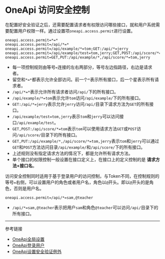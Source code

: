 # OneApi 访问安全控制

在配置好安全验证之后，还需要配置请求者有权限访问哪些接口，就和用户系统需要配置用户权限一样。通过设置项`oneapi.access.permit`进行设置。
```properties
oneapi.access.permit=*=*
oneapi.access.permit=/api/*=*
oneapi.access.permit=/api/example/*=tom;GET:/api/*=jerry
oneapi.access.permit=/api/example/test=tom,jerry;GET,POST:/api/score/*=tom
oneapi.access.permit=GET,PUT:/api/example/*,/api/score/*=tom,jerry
```

* 每一项控制规则由等号`=`连接的左右两部分，等号左边指路径，右边是请求者。
* 留空和`*=*`都表示允许全部访问。前一个`*`表示所有接口，后一个星表示所有请求者。
* `/api/*=*`表示允许所有请求者访问`/api/`下的所有接口。
* `/api/example/*=tom`表示允许`tom`访问`/api/example/`下的所有接口。
* `GET:/api/*=jerry`表示允许`jerry`访问`/api/`目录下请求方法为`GET`的所有接口。
* `/api/example/test=tom,jerry`表示`tom`和`jerry`可以访问接口`/api/example/test`。
* `GET,POST:/api/score/*=tom`表示`tom`可以使用请求方法`GET`或`POST`访问`/api/score/`目录下的所有接口。
* `GET,PUT:/api/example/*,/api/score/*=tom,jerry`表示`tom`和`jerry`可以通过`GET`和`POST`方法访问目录`/api/example/`和`/api/score/`下的所有接口。
* 上述规则没有指定请求方法的情况下，都是允许所有请求方法。
* 单个接口的权限控制一般设置在接口定义上，在接口上的定义控制的是 **请求方法+接口名**。

访问安全控制同时适用于基于登录用户的访问控制，与Token不同，在控制规则的等号`=`右侧，可以设置用户的角色或者用户名，角色以`@`开头。即以`@`开头的是角色，否则是用户名。
```properties
oneapi.access.permit=/api/*=sam,@teacher
```
* `/api/*=sam,@teacher`表示把用户`sam`和角色`@teacher`可以访问`/api/`目录下的所有接口。


---
参考链接

* [OneApi全局设置](/oneapi/setup.md)
* [OneApi登录用户](/oneapi/signin.md)
* [OneApi设置安全验证例外](/oneapi/open.md)